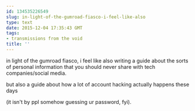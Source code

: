 ```yaml
---
id: 134535226549
slug: in-light-of-the-gumroad-fiasco-i-feel-like-also
type: text
date: 2015-12-04 17:35:43 GMT
tags:
- transmissions from the void
title: ''
---
```


in light of the gumroad fiasco, i feel like also writing a guide about the sorts of personal information that you should never share with tech companies/social media.

but also a guide about how a lot of account hacking actually happens these days

(it isn't by ppl somehow guessing ur password, fyi).
